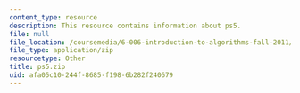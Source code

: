```yaml
---
content_type: resource
description: This resource contains information about ps5.
file: null
file_location: /coursemedia/6-006-introduction-to-algorithms-fall-2011/afa05c10244f8685f1986b282f240679_ps5.zip
file_type: application/zip
resourcetype: Other
title: ps5.zip
uid: afa05c10-244f-8685-f198-6b282f240679
---
```

